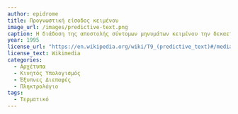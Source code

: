 ```yaml
---
author: epidrome
title: Προγνωστική είσοδος κειμένου 
image_url: /images/predictive-text.png
caption: Η διάδοση της αποστολής σύντομων μηνυμάτων κειμένου την δεκαετία του 1990 δημιούργησε την ανάγκη για μια αποδοτικότερη μέθοδο συγγραφής κειμένου με την χρήση πληκτρολογίου που είχε μόνο αριθμούς. Για αυτόν τον σκοπό δημιουργήθηκαν τεχνολογίες όπως το T9, το οποίο με την χρήση ενός λεξικού για την γλώσσα συγγραφής προβάλει την πιο πιθανή λέξη που ξεκινάει από τους πρώτους χαρακτήρες που έχει ήδη πατήσει ο χρήστης, έτσι ώστε τελικά να μην χρειαστεί να πατήσει και τους υπόλοιπους. 
year: 1995 
license_url: "https://en.wikipedia.org/wiki/T9_(predictive_text)#/media/File:T9_on_an_LG_in_2020.png" 
license_text: Wikimedia 
categories:
  - Αρχέτυπα 
  - Κινητός Υπολογισμός
  - Έξυπνες Διεπαφές
  - Πληκτρολόγιο
tags:
  - Τερματικό 
---
```

